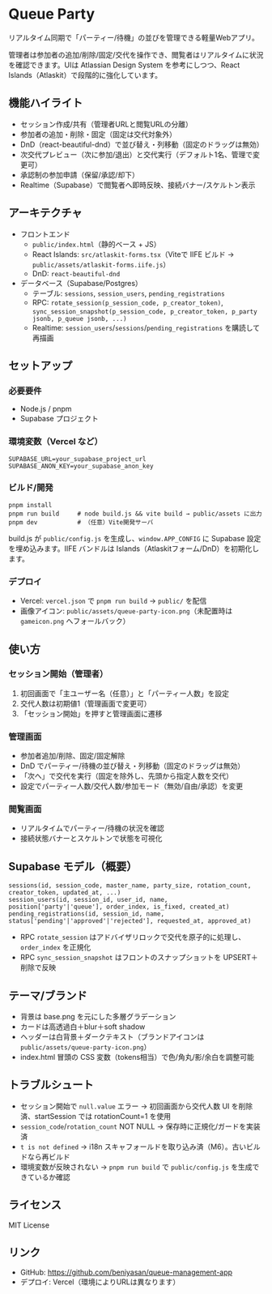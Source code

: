 # Queue Party

リアルタイム同期で「パーティー/待機」の並びを管理できる軽量Webアプリ。

管理者は参加者の追加/削除/固定/交代を操作でき、閲覧者はリアルタイムに状況を確認できます。UIは Atlassian Design System を参考にしつつ、React Islands（Atlaskit）で段階的に強化しています。

## 機能ハイライト
- セッション作成/共有（管理者URLと閲覧URLの分離）
- 参加者の追加・削除・固定（固定は交代対象外）
- DnD（react-beautiful-dnd）で並び替え・列移動（固定のドラッグは無効）
- 次交代プレビュー（次に参加/退出）と交代実行（デフォルト1名、管理で変更可）
- 承認制の参加申請（保留/承認/却下）
- Realtime（Supabase）で閲覧者へ即時反映、接続バナー/スケルトン表示

## アーキテクチャ
- フロントエンド
  - `public/index.html`（静的ベース + JS）
  - React Islands: `src/atlaskit-forms.tsx`（Viteで IIFE ビルド → `public/assets/atlaskit-forms.iife.js`）
  - DnD: `react-beautiful-dnd`
- データベース（Supabase/Postgres）
  - テーブル: `sessions`, `session_users`, `pending_registrations`
  - RPC: `rotate_session(p_session_code, p_creator_token)`, `sync_session_snapshot(p_session_code, p_creator_token, p_party jsonb, p_queue jsonb, ...)`
  - Realtime: `session_users`/`sessions`/`pending_registrations` を購読して再描画

## セットアップ
### 必要要件
- Node.js / pnpm
- Supabase プロジェクト

### 環境変数（Vercel など）
```
SUPABASE_URL=your_supabase_project_url
SUPABASE_ANON_KEY=your_supabase_anon_key
```

### ビルド/開発
```
pnpm install
pnpm run build     # node build.js && vite build → public/assets に出力
pnpm dev           # （任意）Vite開発サーバ
```

build.js が `public/config.js` を生成し、`window.APP_CONFIG` に Supabase 設定を埋め込みます。IIFE バンドルは Islands（Atlaskitフォーム/DnD）を初期化します。

### デプロイ
- Vercel: `vercel.json` で `pnpm run build` → `public/` を配信
- 画像アイコン: `public/assets/queue-party-icon.png`（未配置時は `gameicon.png` へフォールバック）

## 使い方
### セッション開始（管理者）
1. 初回画面で「主ユーザー名（任意）」と「パーティー人数」を設定
2. 交代人数は初期値1（管理画面で変更可）
3. 「セッション開始」を押すと管理画面に遷移

### 管理画面
- 参加者追加/削除、固定/固定解除
- DnD でパーティー/待機の並び替え・列移動（固定のドラッグは無効）
- 「次へ」で交代を実行（固定を除外し、先頭から指定人数を交代）
- 設定でパーティー人数/交代人数/参加モード（無効/自由/承認）を変更

### 閲覧画面
- リアルタイムでパーティー/待機の状況を確認
- 接続状態バナーとスケルトンで状態を可視化

## Supabase モデル（概要）
```
sessions(id, session_code, master_name, party_size, rotation_count, creator_token, updated_at, ...)
session_users(id, session_id, user_id, name, position['party'|'queue'], order_index, is_fixed, created_at)
pending_registrations(id, session_id, name, status['pending'|'approved'|'rejected'], requested_at, approved_at)
```
- RPC `rotate_session` はアドバイザリロックで交代を原子的に処理し、`order_index` を正規化
- RPC `sync_session_snapshot` はフロントのスナップショットを UPSERT＋削除で反映

## テーマ/ブランド
- 背景は base.png を元にした多層グラデーション
- カードは高透過白＋blur＋soft shadow
- ヘッダーは白背景＋ダークテキスト（ブランドアイコンは `public/assets/queue-party-icon.png`）
- index.html 冒頭の CSS 変数（tokens相当）で色/角丸/影/余白を調整可能

## トラブルシュート
- セッション開始で `null.value` エラー → 初回画面から交代人数 UI を削除済、startSession では rotationCount=1 を使用
- `session_code`/`rotation_count` NOT NULL → 保存時に正規化/ガードを実装済
- `t is not defined` → i18n スキャフォールドを取り込み済（M6）。古いビルドなら再ビルド
- 環境変数が反映されない → `pnpm run build` で `public/config.js` を生成できているか確認

## ライセンス
MIT License

## リンク
- GitHub: https://github.com/beniyasan/queue-management-app
- デプロイ: Vercel（環境によりURLは異なります）
